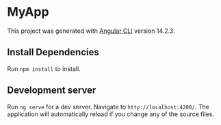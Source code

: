 # MyApp

This project was generated with [Angular CLI](https://github.com/angular/angular-cli) version 14.2.3.

## Install Dependencies

Run `npm install` to install.

## Development server

Run `ng serve` for a dev server. Navigate to `http://localhost:4200/`. The application will automatically reload if you change any of the source files.

